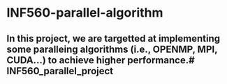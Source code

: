 # INF560-parallel-algorithm

## In this project, we are targetted at implementing some paralleing algorithms (i.e., OPENMP, MPI, CUDA...) to achieve higher performance.# INF560_parallel_project
